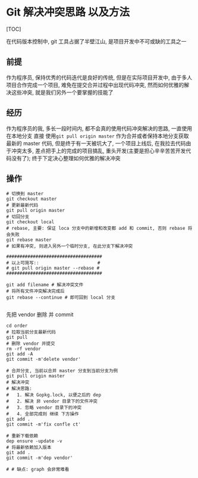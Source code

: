 # Git 解决冲突思路 以及方法

[TOC]

在代码版本控制中, git 工具占据了半壁江山, 是项目开发中不可或缺的工具之一

## 前提

作为程序员, 保持优秀的代码迭代是良好的传统, 但是在实际项目开发中, 由于多人项目合作完成一个项目, 难免在提交合并过程中出现代码冲突, 然而如何优雅的解决这些冲突, 就是我们另外一个要掌握的技能了

## 经历

作为程序员的我, 多长一段时间内, 都不会真的使用代码冲突解决的思路,  一直使用在本地分支 直接 使用`git pull origin master` 作为合并或者保持本地分支获取最新的 master 代码, 但是终于有一天被坑大了, 一个项目上线后, 在我拉去代码由于冲突太多, 差点把手上的完成的项目搞乱, 重头开发(主要是担心辛辛苦苦开发代码没有了); 终于下定决心整理如何优雅的解决冲突

## 操作

```shell
# 切换到 master
git checkout master
# 更新最新代码
git pull origin master
# 切回分支
git checkout local
# rebase, 主要: 保证 loca 分支中的新增和改变都 add 和 commit, 否则 rebase 将会失败
git rebase master
# 如果有冲突, 则进入另外一个临时分支, 在此分支下解决冲突

####################################
# 以上可简写::                      #
# git pull origin master --rebase #
####################################

git add filename # 解决冲突文件
# 将所有文件冲突解决完成后
git rebase --continue # 即可回到 local 分支
```



```shell

```

先把 vendor 删除 并 commit

```shell
cd order
# 拉取当前分支最新代码
git pull 
# 删除 vendor 并提交
rm -rf vendor  
git add -A
git commit -m'delete vendor'

# 合并分支, 当前以合并 master 分支到当前分支为例
git pull origin master
# 解决冲突
# 解决思路:
#   1. 解决 Gopkg.lock, 以便之后的 dep
#   2. 解决 非 vendor 目录下的文件冲突
#   3. 忽略 vendor 目录下的冲突
#   4. 全部完成则 继续 下方操作
git add .
git commit -m'fix confle ct'

# 重新下载依赖
dep ensure -update -v
# 将最新依赖加入版本
git add .
git commit -m'dep vendor'

# # 缺点: graph 会非常难看
```

